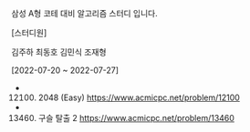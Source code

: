 삼성 A형 코테 대비 알고리즘 스터디 입니다.

[스터디원]

김주하 최동호 김민식 조재형

[2022-07-20 ~ 2022-07-27]
- 12100. 2048 (Easy)
https://www.acmicpc.net/problem/12100
- 13460. 구슬 탈출 2
https://www.acmicpc.net/problem/13460
